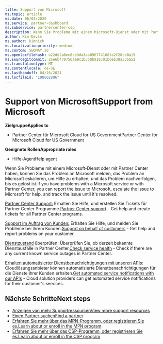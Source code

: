 ```yaml
---
title: Support von Microsoft
ms.topic: article
ms.date: 06/03/2020
ms.service: partner-dashboard
ms.subservice: partnercenter-csp
description: Wenn Sie Probleme mit einem Microsoft-Dienst oder mit Partner Center haben, können Sie an Microsoft eskalieren, um Hilfe zu erhalten, und das Problem nachverfolgen, bis es gelöst ist.
author: Kim-Davis
ms.author: kimnich
ms.localizationpriority: medium
ms.custom: SEOMAY.20
ms.openlocfilehash: a22dd2a8ec8ce3da3aa0967741685a2f28cc0a15
ms.sourcegitcommit: 26e6b470756aa9c1b3b0b919301b0eb38a335a52
ms.translationtype: MT
ms.contentlocale: de-DE
ms.lasthandoff: 04/26/2021
ms.locfileid: "108002806"
---
```

# <a name="support-from-microsoft"></a><span data-ttu-id="30c65-103">Support von Microsoft</span><span class="sxs-lookup"><span data-stu-id="30c65-103">Support from Microsoft</span></span>

<span data-ttu-id="30c65-104">**Zielgruppe**</span><span class="sxs-lookup"><span data-stu-id="30c65-104">**Applies to**</span></span>

- <span data-ttu-id="30c65-105">Partner Center für Microsoft Cloud for US Government</span><span class="sxs-lookup"><span data-stu-id="30c65-105">Partner Center for Microsoft Cloud for US Government</span></span>

<span data-ttu-id="30c65-106">**Geeignete Rollen**</span><span class="sxs-lookup"><span data-stu-id="30c65-106">**Appropriate roles**</span></span>

- <span data-ttu-id="30c65-107">Hilfe-Agent</span><span class="sxs-lookup"><span data-stu-id="30c65-107">Help agent</span></span>

<span data-ttu-id="30c65-108">Wenn Sie Probleme mit einem Microsoft-Dienst oder mit Partner Center haben, können Sie das Problem an Microsoft melden, das Problem an Microsoft eskalieren, um Hilfe zu erhalten, und das Problem nachverfolgen, bis es gelöst ist.</span><span class="sxs-lookup"><span data-stu-id="30c65-108">If you have problems with a Microsoft service or with Partner Center, you can report the issue to Microsoft, escalate the issue to Microsoft for help, and track the issue until it's resolved.</span></span>

<span data-ttu-id="30c65-109">[Partner Center Support:](report-problems-with-partner-center.md) Erhalten Sie Hilfe, und erstellen Sie Tickets für Partner Center Programme.</span><span class="sxs-lookup"><span data-stu-id="30c65-109">[Partner Center support](report-problems-with-partner-center.md) - Get help and create tickets for all Partner Center programs.</span></span>

<span data-ttu-id="30c65-110">[Support im Auftrag von Kunden:](report-problems-on-behalf-of-a-customer.md) Erhalten Sie Hilfe, und melden Sie Probleme bei Ihrem Kunden.</span><span class="sxs-lookup"><span data-stu-id="30c65-110">[Support on behalf of customers](report-problems-on-behalf-of-a-customer.md) - Get help and report problems on your customer.</span></span>

<span data-ttu-id="30c65-111">[Dienstzustand](check-service-health.md) überprüfen: Überprüfen Sie, ob derzeit bekannte Dienstausfälle in Partner Center.</span><span class="sxs-lookup"><span data-stu-id="30c65-111">[Check service health](check-service-health.md) - Check if there are any current known service outages in Partner Center.</span></span>

<span data-ttu-id="30c65-112">[Erhalten automatisierter Dienstbenachrichtigungen mit unseren APIs:](get-automated-service-notifications-with-our-apis.md) Cloudlösungsanbieter können automatisierte Dienstbenachrichtigungen für die Dienste ihrer Kunden erhalten.</span><span class="sxs-lookup"><span data-stu-id="30c65-112">[Get automated service notifications with our APIs](get-automated-service-notifications-with-our-apis.md) - Cloud solution providers can get automated service notifications for their customer's services.</span></span>

## <a name="next-steps"></a><span data-ttu-id="30c65-113">Nächste Schritte</span><span class="sxs-lookup"><span data-stu-id="30c65-113">Next steps</span></span>

- [<span data-ttu-id="30c65-114">Anzeigen von mehr Supportressourcen</span><span class="sxs-lookup"><span data-stu-id="30c65-114">View more support resources</span></span>](https://partner.microsoft.com/support/?stage=1)
- [<span data-ttu-id="30c65-115">Einen Partner suchen</span><span class="sxs-lookup"><span data-stu-id="30c65-115">Find a partner</span></span>](find-a-partner.md)
- [<span data-ttu-id="30c65-116">Erfahren Sie mehr über das MPN-Programm, oder registrieren Sie es.</span><span class="sxs-lookup"><span data-stu-id="30c65-116">Learn about or enroll in the MPN program</span></span>](https://partner.microsoft.com/membership)
- [<span data-ttu-id="30c65-117">Erfahren Sie mehr über das CSP-Programm, oder registrieren Sie es.</span><span class="sxs-lookup"><span data-stu-id="30c65-117">Learn about or enroll in the CSP program</span></span>](https://partner.microsoft.com/membership/cloud-solution-provider)
